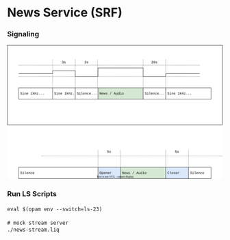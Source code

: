 # News Service (SRF)

### Signaling

![screen - radio](docs/diagrams/system-overview.drawio.svg "System Overview")


### Run LS Scripts

```shell
eval $(opam env --switch=ls-23)

# mock stream server
./news-stream.liq
```
